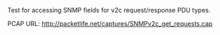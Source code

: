 Test for accessing SNMP fields for v2c request/response PDU types.

PCAP URL:
  http://packetlife.net/captures/SNMPv2c_get_requests.cap
